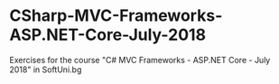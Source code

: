 # CSharp-MVC-Frameworks-ASP.NET-Core-July-2018
Exercises for the course "C# MVC Frameworks - ASP.NET Core - July 2018" in SoftUni.bg
